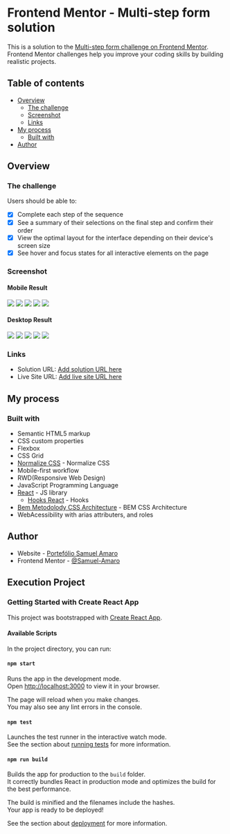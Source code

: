 # Frontend Mentor - Multi-step form solution

This is a solution to the [Multi-step form challenge on Frontend Mentor](https://www.frontendmentor.io/challenges/multistep-form-YVAnSdqQBJ). Frontend Mentor challenges help you improve your coding skills by building realistic projects. 

## Table of contents

- [Overview](#overview)
  - [The challenge](#the-challenge)
  - [Screenshot](#screenshot)
  - [Links](#links)
- [My process](#my-process)
  - [Built with](#built-with)
- [Author](#author)

## Overview

### The challenge

Users should be able to:

- [x] Complete each step of the sequence
- [x] See a summary of their selections on the final step and confirm their order
- [x] View the optimal layout for the interface depending on their device's screen size
- [x] See hover and focus states for all interactive elements on the page

### Screenshot

#### Mobile Result

![](./design/result-step-one-mobile.png)
![](./design/result-step-two-mobile.png)
![](./design/result-step-three-mobile.png)
![](./design/result-step-for-mobile.png)
![](./design/result-step-end-mobile.png)

#### Desktop Result

![](./design/result-step-one-desktop.png)
![](./design/result-step-two-desktop.png)
![](./design/result-step-three-desktop.png)
![](./design/result-step-for-desktop.png)
![](./design/result-step-end-desktop.png)

### Links

- Solution URL: [Add solution URL here](https://your-solution-url.com)
- Live Site URL: [Add live site URL here](https://your-live-site-url.com)

## My process

### Built with

- Semantic HTML5 markup
- CSS custom properties
- Flexbox
- CSS Grid
- [Normalize CSS](https://necolas.github.io/normalize.css/) - Normalize CSS
- Mobile-first workflow
- RWD(Responsive Web Design)
- JavaScript Programming Language
- [React](https://reactjs.org/) - JS library
  - [Hooks React](https://reactjs.org/docs/hooks-intro.html) - Hooks
- [Bem Metodolody CSS Architecture](https://getbem.com/introduction/) - BEM CSS Architecture
- WebAcessibility with arias attributers, and roles


## Author

- Website - [Portefólio Samuel Amaro](https://samuel-amaro.github.io/portfolio-web/)
- Frontend Mentor - [@Samuel-Amaro](https://www.frontendmentor.io/profile/Samuel-Amaro)

## Execution Project

### Getting Started with Create React App

This project was bootstrapped with [Create React App](https://github.com/facebook/create-react-app).

#### Available Scripts

In the project directory, you can run:

#### `npm start`

Runs the app in the development mode.\
Open [http://localhost:3000](http://localhost:3000) to view it in your browser.

The page will reload when you make changes.\
You may also see any lint errors in the console.

#### `npm test`

Launches the test runner in the interactive watch mode.\
See the section about [running tests](https://facebook.github.io/create-react-app/docs/running-tests) for more information.

#### `npm run build`

Builds the app for production to the `build` folder.\
It correctly bundles React in production mode and optimizes the build for the best performance.

The build is minified and the filenames include the hashes.\
Your app is ready to be deployed!

See the section about [deployment](https://facebook.github.io/create-react-app/docs/deployment) for more information.
